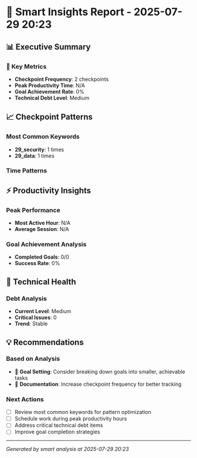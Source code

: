 # 🧠 Smart Insights Report - 2025-07-29 20:23

## 📊 Executive Summary

### 🎯 Key Metrics
- **Checkpoint Frequency**: 2 checkpoints
- **Peak Productivity Time**: N/A
- **Goal Achievement Rate**: 0%
- **Technical Debt Level**: Medium

## 📈 Checkpoint Patterns

### Most Common Keywords
- **29_security**: 1 times
- **29_data**: 1 times


### Time Patterns


## ⚡ Productivity Insights

### Peak Performance
- **Most Active Hour**: N/A
- **Average Session**: N/A

### Goal Achievement Analysis
- **Completed Goals**: 0/0
- **Success Rate**: 0%

## 🔧 Technical Health

### Debt Analysis
- **Current Level**: Medium
- **Critical Issues**: 0
- **Trend**: Stable

## 💡 Recommendations

### Based on Analysis
- 🎯 **Goal Setting**: Consider breaking down goals into smaller, achievable tasks
- 📝 **Documentation**: Increase checkpoint frequency for better tracking

### Next Actions
- [ ] Review most common keywords for pattern optimization
- [ ] Schedule work during peak productivity hours
- [ ] Address critical technical debt items
- [ ] Improve goal completion strategies

---
*Generated by smart analysis at 2025-07-29 20:23*
